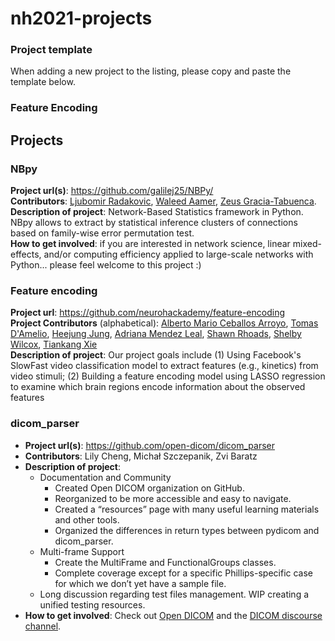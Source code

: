 # nh2021-projects

### Project template
When adding a new project to the listing, please copy and paste the template below.

### Feature Encoding

## Projects

### NBpy
**Project url(s)**: https://github.com/galilej25/NBPy/ \
**Contributors**: [Ljubomir Radakovic](https://github.com/galilej25), [Waleed Aamer](https://github.com/drmaly), [Zeus Gracia-Tabuenca](https://github.com/zchuri). \
**Description of project**: Network-Based Statistics framework in Python. NBpy allows to extract by statistical inference clusters of connections based on family-wise error permutation test.\
**How to get involved**: if you are interested in network science, linear mixed-effects, and/or computing efficiency applied to large-scale networks with Python... please feel welcome to this project :)


### Feature encoding
**Project url**: https://github.com/neurohackademy/feature-encoding \
**Project Contributors** (alphabetical): [Alberto Mario Ceballos Arroyo](https://github.com/alceballosa), [Tomas D'Amelio](https://github.com/tomdamelio), [Heejung Jung](https://github.com/jungheejung), [Adriana Mendez Leal](https://github.com/asmendezleal), [Shawn Rhoads](https://github.com/shawnrhoads), [Shelby Wilcox](https://github.com/shelbywilcox), [Tiankang Xie](https://github.com/TiankangXie) \
**Description of project**: Our project goals include (1) Using Facebook's SlowFast video classification model to extract features (e.g., kinetics) from video stimuli; (2) Building a feature encoding model using LASSO regression to examine which brain regions encode information about the observed features


### dicom_parser
* **Project url(s)**: https://github.com/open-dicom/dicom_parser
* **Contributors**: Lily Cheng, Michał Szczepanik, Zvi Baratz
* **Description of project**: 
    - Documentation and Community
      + Created Open DICOM organization on GitHub.
      + Reorganized to be more accessible and easy to navigate.
      + Created a “resources” page with many useful learning materials and other tools.
      + Organized the differences in return types between pydicom and dicom_parser.
    - Multi-frame Support
      + Create the MultiFrame and FunctionalGroups classes.
      + Complete coverage except for a specific Phillips-specific case for which we don’t yet have a sample file.
    - Long discussion regarding test files management. WIP creating a unified testing resources.
* **How to get involved**: Check out [Open DICOM](https://github.com/open-dicom) and the [DICOM discourse channel](https://nipy.discourse.group/t/test-files-repository-and-dicom-parsers-github-address/50/9).
